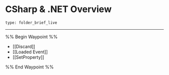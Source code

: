 # CSharp & .NET Overview
 
```ccard
type: folder_brief_live
```
 
---

%% Begin Waypoint %%
- [[Discard]]
- [[Loaded Event]]
- [[SetProperty]]

%% End Waypoint %%